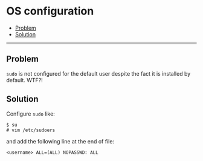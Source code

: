 # OS configuration

* [Problem](#problem)
* [Solution](#solution)

* * *


## Problem

`sudo` is not configured for the default user despite the fact it is
installed by default. WTF?!


## Solution

Configure `sudo` like:
```
$ su
# vim /etc/sudoers
```
and add the following line at the end of file:
```
<username> ALL=(ALL) NOPASSWD: ALL
```

